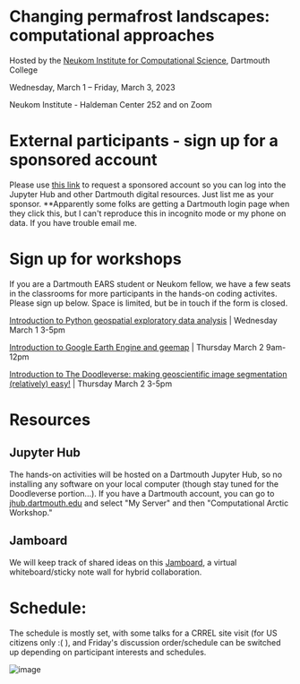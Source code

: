 # Changing permafrost landscapes: computational approaches

Hosted by the [Neukom Institute for Computational Science](https://neukom.dartmouth.edu/), Dartmouth College

Wednesday, March 1 – Friday, March 3, 2023

Neukom Institute - Haldeman Center 252 and on Zoom 

# External participants - sign up for a sponsored account

Please use [this link](https://idm-accountmanager.dartmouth.edu/AccountManager/RequestAccount) to request a sponsored account so you can log into the Jupyter Hub and other Dartmouth digital resources. Just list me as your sponsor. **Apparently some folks are getting a Dartmouth login page when they click this, but I can't reproduce this in incognito mode or my phone on data. If you have trouble email me. 

# Sign up for workshops

If you are a Dartmouth EARS student or Neukom fellow, we have a few seats in the classrooms for more participants in the hands-on coding activites. Please sign up below. Space is limited, but be in touch if the form is closed. 

[Introduction to Python geospatial exploratory data analysis](https://docs.google.com/forms/d/e/1FAIpQLSeeRi4H7PG6E_Pf47TZVjuK0YE-z2SLt8hFjnNOdfXBA2sqdw/viewform?usp=sf_link) | Wednesday March 1 3-5pm

[Introduction to Google Earth Engine and geemap](https://docs.google.com/forms/d/e/1FAIpQLSfoJ0Gs8-xl-fq7rFFnqY7I0gdkMZ2MnOB3d92JWPWL8Vuhtg/viewform?usp=sf_link) | Thursday March 2 9am-12pm

[Introduction to The Doodleverse: making geoscientific image segmentation (relatively) easy!](https://docs.google.com/forms/d/e/1FAIpQLSe-E9KGISqp5g0yxel9OLO2REB5HivzOQuZ_Vh_Q_fIQoV8hg/viewform?usp=sf_link) | Thursday March 2 3-5pm

# Resources
## Jupyter Hub
The hands-on activities will be hosted on a Dartmouth Jupyter Hub, so no installing any software on your local computer (though stay tuned for the Doodleverse portion...). If you have a Dartmouth account, you can go to [jhub.dartmouth.edu](https://jhub.dartmouth.edu) and select "My Server" and then "Computational Arctic Workshop." 
## Jamboard
We will keep track of shared ideas on this [Jamboard](https://jamboard.google.com/d/1FddaYxYRI7g2lr-fmv1PaVITXFS3coO7MJdjMzZTYR8/edit?usp=sharing), a virtual whiteboard/sticky note wall for hybrid collaboration. 

# Schedule: 

The schedule is mostly set, with some talks for a CRREL site visit (for US citizens only :( ), and Friday's discussion order/schedule can be switched up depending on participant interests and schedules. 
	
![image](https://user-images.githubusercontent.com/17852785/218345694-87233088-e48f-4b67-8b27-136c6744b12a.png)
